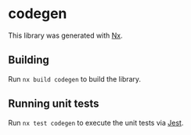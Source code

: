 # codegen

This library was generated with [Nx](https://nx.dev).

## Building

Run `nx build codegen` to build the library.

## Running unit tests

Run `nx test codegen` to execute the unit tests via [Jest](https://jestjs.io).
